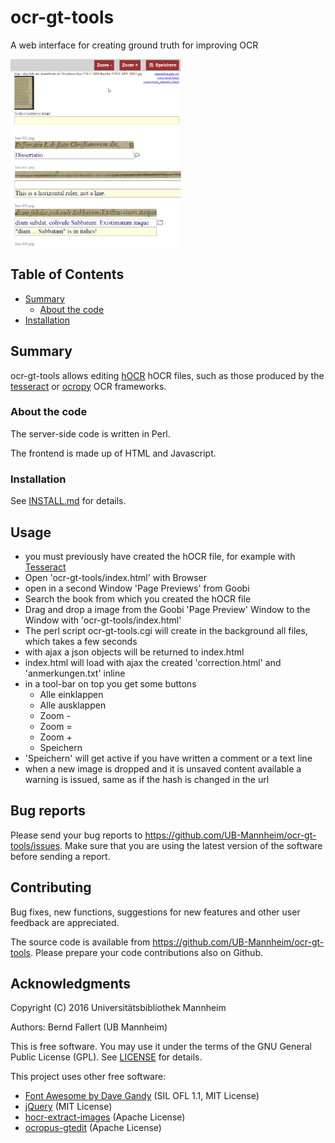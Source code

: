 # ocr-gt-tools

A web interface for creating ground truth for improving OCR 

<img src="./screenshot.png" height="300"/>

## Table of Contents

  * [Summary](#summary)
    * [About the code](#about-the-code)
  * [Installation](#installation)

## Summary

ocr-gt-tools allows editing
[hOCR](https://github.com/kba/hocr-spec/blob/master/hocr-spec.md) hOCR files,
such as those produced by the
[tesseract](https://github.com/tesseract-ocr/tesseract) or
[ocropy](https://github.com/tmbdev/ocropy) OCR frameworks.

### About the code

The server-side code is written in Perl.

The frontend is made up of HTML and Javascript.

### Installation

See [INSTALL.md](INSTALL.md) for details.

## Usage

- you must previously have created the hOCR file, for example with [Tesseract](https://github.com/tesseract-ocr/tesseract)
- Open 'ocr-gt-tools/index.html' with Browser
- open in a second Window 'Page Previews' from Goobi
- Search the book from which you created the hOCR file
- Drag and drop a image from the Goobi 'Page Preview' Window to the Window with 'ocr-gt-tools/index.html'
- The perl script ocr-gt-tools.cgi will create in the background all files, which takes a few seconds
- with ajax a json objects will be returned to index.html
- index.html will load with ajax the created 'correction.html' and 'anmerkungen.txt' inline
- in a tool-bar on top you get some buttons
  - Alle einklappen
  - Alle ausklappen
  - Zoom -
  - Zoom =
  - Zoom +
  - Speichern
- 'Speichern' will get active if you have written a comment or a text line
- when a new image is dropped and it is unsaved content available a warning is issued, same as if the hash is changed in the url



## Bug reports

Please send your bug reports to https://github.com/UB-Mannheim/ocr-gt-tools/issues.
Make sure that you are using the latest version of the software
before sending a report.


## Contributing

Bug fixes, new functions, suggestions for new features and
other user feedback are appreciated.

The source code is available from https://github.com/UB-Mannheim/ocr-gt-tools.
Please prepare your code contributions also on Github.


## Acknowledgments

Copyright (C) 2016 Universitätsbibliothek Mannheim

Authors: Bernd Fallert (UB Mannheim)

This is free software. You may use it under the terms of the
GNU General Public License (GPL). See [LICENSE](LICENSE) for details.

This project uses other free software:

* [Font Awesome by Dave Gandy](http://fontawesome.io/) (SIL OFL 1.1, MIT License)
* [jQuery](http://jquery.com/) (MIT License)
* [hocr-extract-images](https://github.com/tmbdev/hocr-tools) (Apache License)
* [ocropus-gtedit](https://github.com/tmbdev/ocropy) (Apache License)
